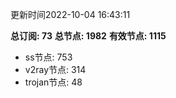 更新时间2022-10-04 16:43:11

**总订阅: 73**
**总节点: 1982**
**有效节点: 1115**
- ss节点: 753
- v2ray节点: 314
- trojan节点: 48
